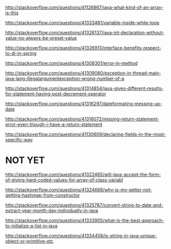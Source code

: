 http://stackoverflow.com/questions/41126867/java-what-kind-of-an-array-is-this

http://stackoverflow.com/questions/41333481/variable-inside-while-loop

http://stackoverflow.com/questions/41326137/java-int-declaration-without-value-no-always-be-preset-value

http://stackoverflow.com/questions/41326913/interface-benefits-respect-to-di-in-spring

http://stackoverflow.com/questions/41308301/error-in-method

http://stackoverflow.com/questions/41309080/exception-in-thread-main-java-lang-illegalargumentexception-wrong-number-of-a

http://stackoverflow.com/questions/41314854/java-gives-different-results-for-statement-having-post-decrement-operator

http://stackoverflow.com/questions/41316297/dateformating-messing-up-date

http://stackoverflow.com/questions/41316072/missing-return-statement-error-even-though-i-have-a-return-statement

http://stackoverflow.com/questions/41130609/declaring-fields-in-the-most-specific-way

NOT YET
=====

http://stackoverflow.com/questions/41322465/will-java-accept-the-form-of-giving-hard-coded-values-for-array-of-class-variabl

http://stackoverflow.com/questions/41324668/why-is-my-getter-not-getting-hashmap-from-constructor

http://stackoverflow.com/questions/41325787/convert-string-to-date-and-extract-year-month-day-individually-in-java

http://stackoverflow.com/questions/41333905/what-is-the-best-approach-to-initialize-a-list-in-java

http://stackoverflow.com/questions/41334458/is-string-in-java-unique-object-or-primitive-etc